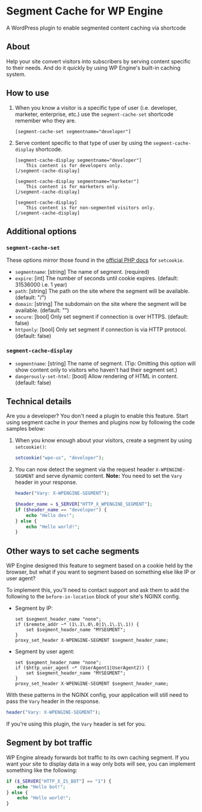 # Segment Cache for WP Engine

A WordPress plugin to enable segmented content caching via shortcode

## About

Help your site convert visitors into subscribers by serving content specific to their needs. And do it quickly by using WP Engine's built-in caching system.

## How to use

1. When you know a visitor is a specific type of user (i.e. developer, marketer, enterprise, etc.) use the `segment-cache-set` shortcode remember who they are.

    ```text
    [segment-cache-set segmentname="developer"]
    ```

2. Serve content specific to that type of user by using the `segment-cache-display` shortcode.

    ```text
    [segment-cache-display segmentname="developer"]
        This content is for developers only.
    [/segment-cache-display]
    ```

    ```text
    [segment-cache-display segmentname="marketer"]
        This content is for marketers only.
    [/segment-cache-display]
    ```

    ```text
    [segment-cache-display]
        This content is for non-segmented visitors only.
    [/segment-cache-display]
    ```

## Additional options

### `segment-cache-set`

These options mirror those found in the [official PHP docs](http://php.net/manual/en/function.setcookie.php) for `setcookie`.

- `segmentname`: [string] The name of segment. (required)
- `expire`: [int] The number of seconds until cookie expires. (default: 31536000 i.e. 1 year)
- `path`: [string] The path on the site where the segment will be available. (default: "/")
- `domain`: [string] The subdomain on the site where the segment will be available. (default: "")
- `secure`: [bool] Only set segment if connection is over HTTPS. (default: false)
- `httponly`: [bool] Only set segment if connection is via HTTP protocol. (default: false)

### `segment-cache-display`

- `segmentname`: [string] The name of segment. (Tip: Omitting this option will show content only to visitors who haven't had their segment set.)
- `dangerously-set-html`: [bool] Allow rendering of HTML in content. (default: false)

## Technical details

Are you a developer? You don't need a plugin to enable this feature. Start using segment cache in your themes and plugins now by following the code samples below:

1. When you know enough about your visitors, create a segment by using `setcookie()`:

    ```php
    setcookie("wpe-us", "developer");
    ```

2. You can now detect the segment via the request header `X-WPENGINE-SEGMENT` and serve dynamic content. **Note:** You need to set the `Vary` header in your response.

    ```php
    header("Vary: X-WPENGINE-SEGMENT");

    $header_name = $_SERVER["HTTP_X_WPENGINE_SEGMENT"];
    if ($header_name == "developer") {
        echo "Hello dev!";
    } else {
        echo "Hello world!";
    }
    ```

## Other ways to set cache segments

WP Engine designed this feature to segment based on a cookie held by the browser, but what if you want to segment based on something else like IP or user agent?

To implement this, you'll need to contact support and ask them to add the following to the `before-in-location` block of your site's NGINX config.

- Segment by IP:

    ```nginx
    set $segment_header_name "none";
    if ($remote_addr ~* (1\.1\.0\.0|1\.1\.1\.1)) {
        set $segment_header_name "MYSEGMENT";
    }
    proxy_set_header X-WPENGINE-SEGMENT $segment_header_name;
    ```

- Segment by user agent:

    ```nginx
    set $segment_header_name "none";
    if ($http_user_agent ~* (UserAgent1|UserAgent2)) {
        set $segment_header_name "MYSEGMENT";
    }
    proxy_set_header X-WPENGINE-SEGMENT $segment_header_name;
    ```

With these patterns in the NGINX config, your application will still need to pass the `Vary` header in the response.

```php
header("Vary: X-WPENGINE-SEGMENT");
```

If you're using this plugin, the `Vary` header is set for you.

## Segment by bot traffic

WP Engine already forwards bot traffic to its own caching segment. If you want your site to display data in a way only bots will see, you can implement something like the following:

```php
if ($_SERVER["HTTP_X_IS_BOT"] == "1") {
    echo "Hello bot!";
} else {
    echo "Hello world!";
}
```

